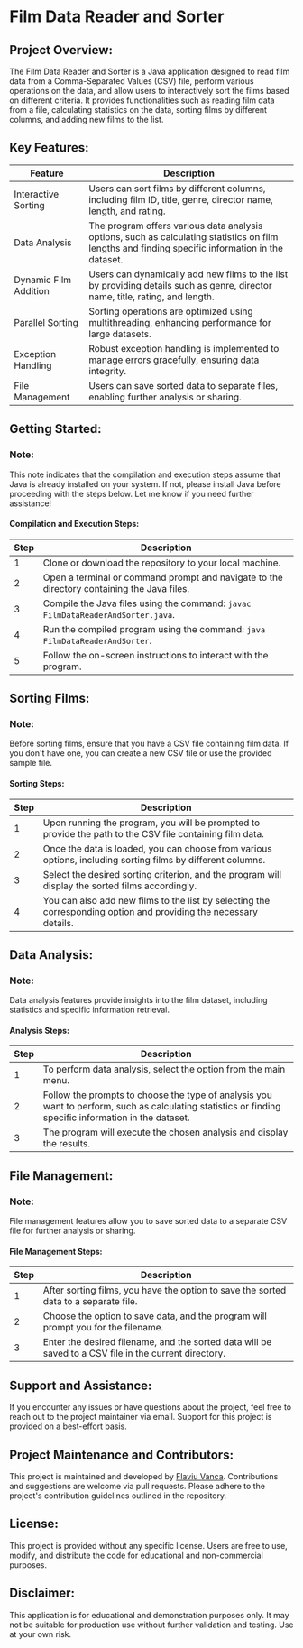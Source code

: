# Film Data Reader and Sorter

## Project Overview:
The Film Data Reader and Sorter is a Java application designed to read film data from a Comma-Separated Values (CSV) file, perform various operations on the data, and allow users to interactively sort the films based on different criteria. It provides functionalities such as reading film data from a file, calculating statistics on the data, sorting films by different columns, and adding new films to the list.

## Key Features:
|**Feature**|**Description**|
|----|-----------|
| Interactive Sorting  | Users can sort films by different columns, including film ID, title, genre, director name, length, and rating. |
| Data Analysis  | The program offers various data analysis options, such as calculating statistics on film lengths and finding specific information in the dataset. |
| Dynamic Film Addition  | Users can dynamically add new films to the list by providing details such as genre, director name, title, rating, and length. |
| Parallel Sorting  | Sorting operations are optimized using multithreading, enhancing performance for large datasets. |
| Exception Handling  | Robust exception handling is implemented to manage errors gracefully, ensuring data integrity. |
| File Management  | Users can save sorted data to separate files, enabling further analysis or sharing. |

## Getting Started:
### Note:
This note indicates that the compilation and execution steps assume that Java is already installed on your system. If not, please install Java before proceeding with the steps below. Let me know if you need further assistance!

#### Compilation and Execution Steps:
|**Step**|**Description**|
|----|-----------|
| 1  | Clone or download the repository to your local machine.|
| 2  | Open a terminal or command prompt and navigate to the directory containing the Java files.|
| 3  | Compile the Java files using the command: `javac FilmDataReaderAndSorter.java`.|
| 4  | Run the compiled program using the command: `java FilmDataReaderAndSorter`.|
| 5  | Follow the on-screen instructions to interact with the program.|

## Sorting Films:
### Note:
Before sorting films, ensure that you have a CSV file containing film data. If you don't have one, you can create a new CSV file or use the provided sample file.

#### Sorting Steps:
|**Step**|**Description**|
|----|-----------|
| 1  | Upon running the program, you will be prompted to provide the path to the CSV file containing film data.|
| 2  | Once the data is loaded, you can choose from various options, including sorting films by different columns.|
| 3  | Select the desired sorting criterion, and the program will display the sorted films accordingly.|
| 4  | You can also add new films to the list by selecting the corresponding option and providing the necessary details.|

## Data Analysis:
### Note:
Data analysis features provide insights into the film dataset, including statistics and specific information retrieval.

#### Analysis Steps:
|**Step**|**Description**|
|----|-----------|
| 1  | To perform data analysis, select the option from the main menu.|
| 2  | Follow the prompts to choose the type of analysis you want to perform, such as calculating statistics or finding specific information in the dataset.|
| 3  | The program will execute the chosen analysis and display the results.|

## File Management:
### Note:
File management features allow you to save sorted data to a separate CSV file for further analysis or sharing.

#### File Management Steps:
|**Step**|**Description**|
|----|-----------|
| 1  | After sorting films, you have the option to save the sorted data to a separate file.|
| 2  | Choose the option to save data, and the program will prompt you for the filename.|
| 3  | Enter the desired filename, and the sorted data will be saved to a CSV file in the current directory.|

## Support and Assistance:
If you encounter any issues or have questions about the project, feel free to reach out to the project maintainer via email. Support for this project is provided on a best-effort basis.

## Project Maintenance and Contributors:
This project is maintained and developed by [Flaviu Vanca](https://github.com/thaparazite). Contributions and suggestions are welcome via pull requests. Please adhere to the project's contribution guidelines outlined in the repository.

## License:
This project is provided without any specific license. Users are free to use, modify, and distribute the code for educational and non-commercial purposes.

## Disclaimer:
This application is for educational and demonstration purposes only. It may not be suitable for production use without further validation and testing. Use at your own risk.
